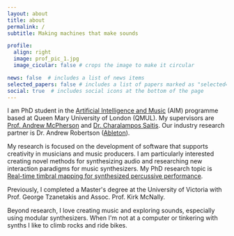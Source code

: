 ```yaml
---
layout: about
title: about
permalink: /
subtitle: Making machines that make sounds

profile:
  align: right
  image: prof_pic_1.jpg
  image_cicular: false # crops the image to make it circular

news: false  # includes a list of news items
selected_papers: false # includes a list of papers marked as "selected={true}"
social: true  # includes social icons at the bottom of the page
---
```


I am PhD student in the [Artificial Intelligence and Music](https://www.aim.qmul.ac.uk/)
(AIM) programme based at Queen Mary University of London (QMUL). My supervisors are
[Prof. Andrew McPherson](http://instrumentslab.org/) and [Dr. Charalampos Saitis](http://eecs.qmul.ac.uk/profiles/saitischaralampos.html).
Our industry research partner is Dr. Andrew Robertson ([Ableton](https://www.ableton.com/en/)).

My research is focused on the development of software that supports creativity
in musicians and music producers. I am particularly interested creating novel
methods for synthesizing audio and researching new interaction paradigms for music
synthesizers. My PhD research topic is
[Real-time timbral mapping for synthesized percussive performance](https://www.aim.qmul.ac.uk/phd-topics/#Ableton).

Previously, I completed a Master's degree at the University of Victoria with
Prof. George Tzanetakis and Assoc. Prof. Kirk McNally.

Beyond research, I love creating music and exploring sounds, especially using modular synthesizers.
When I'm not at a computer or tinkering with synths I like to climb rocks and ride bikes.